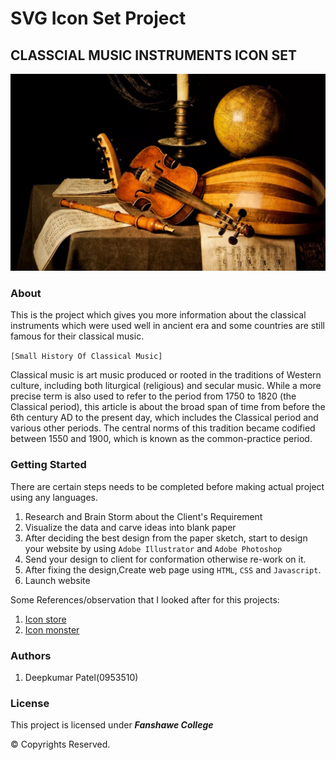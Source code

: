 # SVG Icon Set Project

## CLASSCIAL MUSIC INSTRUMENTS ICON SET
![alt text](images/cmi2.webp)

### About

This is the project which gives you more information about the classical instruments which were used well in ancient era and some countries are still famous for their classical music.

```[Small History Of Classical Music]```

Classical music is art music produced or rooted in the traditions of Western culture, including both liturgical (religious) and secular music. While a more precise term is also used to refer to the period from 1750 to 1820 (the Classical period), this article is about the broad span of time from before the 6th century AD to the present day, which includes the Classical period and various other periods. The central norms of this tradition became codified between 1550 and 1900, which is known as the common-practice period.

### Getting Started

There are certain steps needs to be completed before making actual project using any languages.
1. Research and Brain Storm about the Client's Requirement
2. Visualize the data and carve ideas into blank paper
3. After deciding the best design from the paper sketch, start to design your website by using
```Adobe Illustrator``` and ```Adobe Photoshop```
4. Send your design to client for conformation otherwise re-work on it.
5. After fixing the design,Create web page using ```HTML```, ```CSS``` and ```Javascript```.
6. Launch website

Some References/observation that I looked after for this projects:

1. [Icon store](https://iconstore.co/)
2. [Icon monster](https://iconmonstr.com/idea/)

### Authors

1. Deepkumar Patel(0953510)

### License

This project is licensed under ***Fanshawe College***

© Copyrights Reserved.
